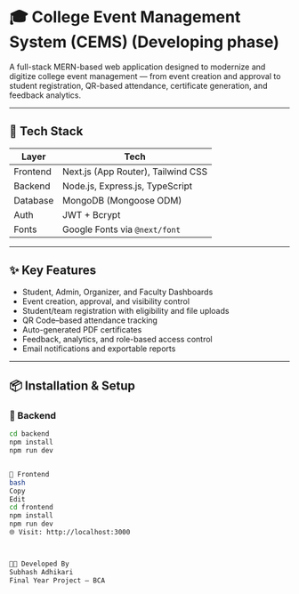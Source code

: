 
# 🎓 College Event Management System (CEMS) (Developing phase)

A full-stack MERN-based web application designed to modernize and digitize college event management — from event creation and approval to student registration, QR-based attendance, certificate generation, and feedback analytics.

---

## 🚀 Tech Stack

| Layer       | Tech                                |
|-------------|-------------------------------------|
| Frontend    | Next.js (App Router), Tailwind CSS  |
| Backend     | Node.js, Express.js, TypeScript     |
| Database    | MongoDB (Mongoose ODM)              |
| Auth        | JWT + Bcrypt                        |
| Fonts       | Google Fonts via `@next/font`       |

---

## ✨ Key Features

- Student, Admin, Organizer, and Faculty Dashboards
- Event creation, approval, and visibility control
- Student/team registration with eligibility and file uploads
- QR Code–based attendance tracking
- Auto-generated PDF certificates
- Feedback, analytics, and role-based access control
- Email notifications and exportable reports

---

## 📦 Installation & Setup

### 🔧 Backend

```bash
cd backend
npm install
npm run dev


🎨 Frontend
bash
Copy
Edit
cd frontend
npm install
npm run dev
🌐 Visit: http://localhost:3000



🧑‍💻 Developed By
Subhash Adhikari
Final Year Project – BCA


